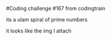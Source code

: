 #Coding challenge #167 from codingtrain

its a ulam spiral of prime numbers 

it looks like the img I attach